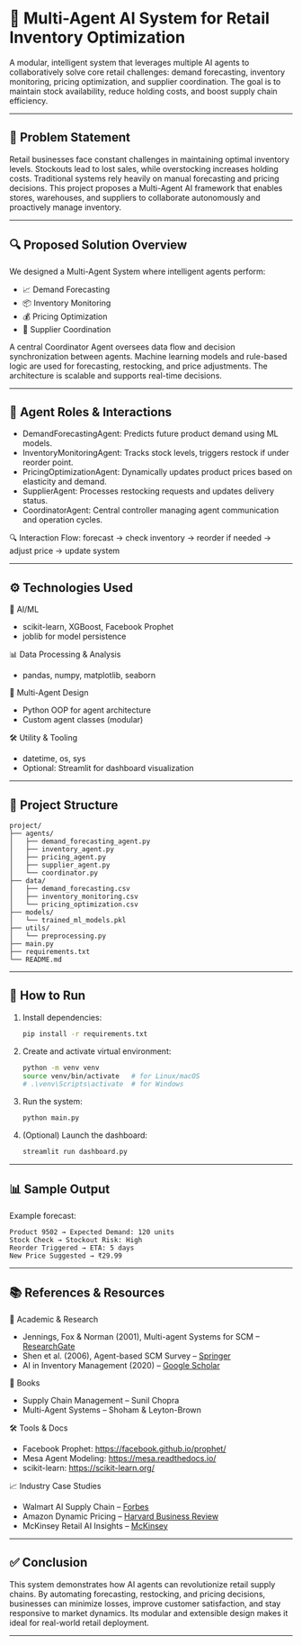 # 🧠 Multi-Agent AI System for Retail Inventory Optimization

A modular, intelligent system that leverages multiple AI agents to collaboratively solve core retail challenges: demand forecasting, inventory monitoring, pricing optimization, and supplier coordination. The goal is to maintain stock availability, reduce holding costs, and boost supply chain efficiency.

---

## 🚀 Problem Statement

Retail businesses face constant challenges in maintaining optimal inventory levels. Stockouts lead to lost sales, while overstocking increases holding costs. Traditional systems rely heavily on manual forecasting and pricing decisions. This project proposes a Multi-Agent AI framework that enables stores, warehouses, and suppliers to collaborate autonomously and proactively manage inventory.

---

## 🔍 Proposed Solution Overview

We designed a Multi-Agent System where intelligent agents perform:
- 📈 Demand Forecasting
- 📦 Inventory Monitoring
- 💰 Pricing Optimization
- 🚛 Supplier Coordination

A central Coordinator Agent oversees data flow and decision synchronization between agents. Machine learning models and rule-based logic are used for forecasting, restocking, and price adjustments. The architecture is scalable and supports real-time decisions.

---

## 🧠 Agent Roles & Interactions

- DemandForecastingAgent: Predicts future product demand using ML models.
- InventoryMonitoringAgent: Tracks stock levels, triggers restock if under reorder point.
- PricingOptimizationAgent: Dynamically updates product prices based on elasticity and demand.
- SupplierAgent: Processes restocking requests and updates delivery status.
- CoordinatorAgent: Central controller managing agent communication and operation cycles.

🔍 Interaction Flow:
forecast → check inventory → reorder if needed → adjust price → update system

---

## ⚙️ Technologies Used

🧠 AI/ML
- scikit-learn, XGBoost, Facebook Prophet
- joblib for model persistence

📊 Data Processing & Analysis
- pandas, numpy, matplotlib, seaborn

🤖 Multi-Agent Design
- Python OOP for agent architecture
- Custom agent classes (modular)

🛠️ Utility & Tooling
- datetime, os, sys
- Optional: Streamlit for dashboard visualization

---

## 📁 Project Structure

```
project/
├── agents/
│   ├── demand_forecasting_agent.py  
│   ├── inventory_agent.py  
│   ├── pricing_agent.py  
│   ├── supplier_agent.py  
│   └── coordinator.py  
├── data/
│   ├── demand_forecasting.csv  
│   ├── inventory_monitoring.csv  
│   └── pricing_optimization.csv  
├── models/
│   └── trained_ml_models.pkl  
├── utils/
│   └── preprocessing.py  
├── main.py  
├── requirements.txt  
└── README.md
```

---

## 🧪 How to Run

1. Install dependencies:
   ```bash
   pip install -r requirements.txt
   ```

2. Create and activate virtual environment:
   ```bash
   python -m venv venv
   source venv/bin/activate   # for Linux/macOS
   # .\venv\Scripts\activate  # for Windows
   ```

3. Run the system:
   ```bash
   python main.py
   ```

4. (Optional) Launch the dashboard:
   ```bash
   streamlit run dashboard.py
   ```

---

## 📊 Sample Output

Example forecast:
```
Product 9502 → Expected Demand: 120 units
Stock Check → Stockout Risk: High
Reorder Triggered → ETA: 5 days
New Price Suggested → ₹29.99
```

---

## 📚 References & Resources

🔬 Academic & Research  
- Jennings, Fox & Norman (2001), Multi-agent Systems for SCM – [ResearchGate](https://www.researchgate.net/publication/220618049)  
- Shen et al. (2006), Agent-based SCM Survey – [Springer](https://link.springer.com/article/10.1007/s10479-006-9125-3)  
- AI in Inventory Management (2020) – [Google Scholar](https://scholar.google.com/scholar?q=Artificial+Intelligence+in+Inventory+Management:+A+Review)

📘 Books  
- Supply Chain Management – Sunil Chopra  
- Multi-Agent Systems – Shoham & Leyton-Brown

🛠️ Tools & Docs  
- Facebook Prophet: https://facebook.github.io/prophet/  
- Mesa Agent Modeling: https://mesa.readthedocs.io/  
- scikit-learn: https://scikit-learn.org/

📈 Industry Case Studies  
- Walmart AI Supply Chain – [Forbes](https://www.forbes.com/sites/shelleykohan/2022/03/28/walmarts-supply-chain-uses-ai/)  
- Amazon Dynamic Pricing – [Harvard Business Review](https://hbr.org/2020/06/how-amazon-innovates-in-ways-that-google-and-apple-cant)  
- McKinsey Retail AI Insights – [McKinsey](https://www.mckinsey.com/industries/retail/our-insights)

---

## ✅ Conclusion

This system demonstrates how AI agents can revolutionize retail supply chains. By automating forecasting, restocking, and pricing decisions, businesses can minimize losses, improve customer satisfaction, and stay responsive to market dynamics. Its modular and extensible design makes it ideal for real-world retail deployment.

---